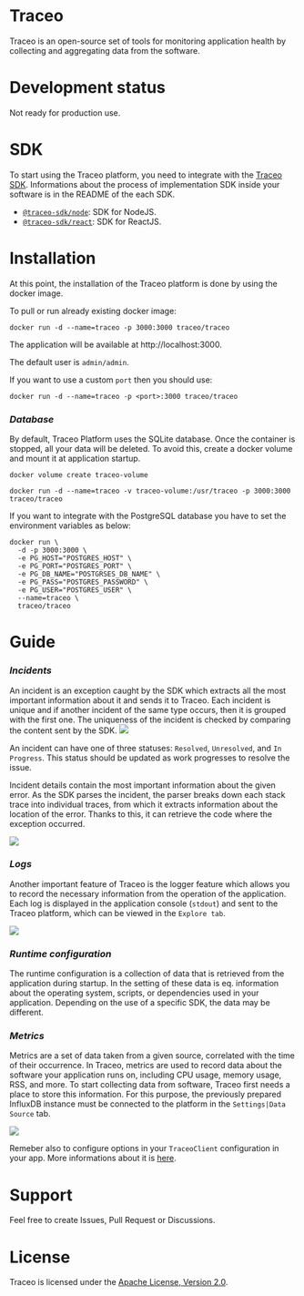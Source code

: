 # Traceo
Traceo is an open-source set of tools for monitoring application health by collecting and aggregating data from the software. 

# Development status
Not ready for production use.

# SDK
To start using the Traceo platform, you need to integrate with the [Traceo SDK](https://github.com/traceo-io/traceo-node). Informations about the process of implementation SDK inside your software is in the README of the each SDK.
- [`@traceo-sdk/node`](https://github.com/traceo-dev/traceo-sdk/tree/develop/packages/node): SDK for NodeJS.
- [`@traceo-sdk/react`](https://github.com/traceo-dev/traceo-sdk/tree/develop/packages/react): SDK for ReactJS.


# Installation
At this point, the installation of the Traceo platform is done by using the docker image.

To pull or run already existing docker image:
```
docker run -d --name=traceo -p 3000:3000 traceo/traceo
```

The application will be available at http://localhost:3000.

The default user is `admin/admin`. 

If you want to use a custom `port` then you should use:
```
docker run -d --name=traceo -p <port>:3000 traceo/traceo
```

### ***Database***
By default, Traceo Platform uses the SQLite database. Once the container is stopped, all your data will be deleted. To avoid this, create a docker volume and mount it at application startup.
```
docker volume create traceo-volume

docker run -d --name=traceo -v traceo-volume:/usr/traceo -p 3000:3000 traceo/traceo
```


If you want to integrate with the PostgreSQL database you have to set the environment variables as below:

```
docker run \
  -d -p 3000:3000 \
  -e PG_HOST="POSTGRES_HOST" \
  -e PG_PORT="POSTGRES_PORT" \
  -e PG_DB_NAME="POSTGRSES_DB_NAME" \
  -e PG_PASS="POSTGRES_PASSWORD" \
  -e PG_USER="POSTGRES_USER" \
  --name=traceo \
  traceo/traceo
```
# Guide
### ***Incidents***
An incident is an exception caught by the SDK which extracts all the most important information about it and sends it to Traceo. Each incident is unique and if another incident of the same type occurs, then it is grouped with the first one. The uniqueness of the incident is checked by comparing the content sent by the SDK.
<img src="https://github.com/traceo-io/traceo/raw/develop/.github/screenshots/traceo-incidents-list.PNG">

An incident can have one of three statuses: `Resolved`, `Unresolved`, and `In Progress`. This status should be updated as work progresses to resolve the issue.

Incident details contain the most important information about the given error. As the SDK parses the incident, the parser breaks down each stack trace into individual traces, from which it extracts information about the location of the error. Thanks to this, it can retrieve the code where the exception occurred. 

<img src="https://github.com/traceo-io/traceo/raw/develop/.github/screenshots/traceo-incident-preview.PNG">

### ***Logs***

Another important feature of Traceo is the logger feature which allows you to record the necessary information from the operation of the application. Each log is displayed in the application console (`stdout`) and sent to the Traceo platform, which can be viewed in the `Explore tab`.

<img src="https://github.com/traceo-io/traceo/raw/develop/.github/screenshots/traceo-logs.PNG">

### ***Runtime configuration***

The runtime configuration is a collection of data that is retrieved from the application during startup. In the setting of these data is eq. information about the operating system, scripts, or dependencies used in your application. Depending on the use of a specific SDK, the data may be different.

### ***Metrics***

Metrics are a set of data taken from a given source, correlated with the time of their occurrence. In Traceo, metrics are used to record data about the software your application runs on, including CPU usage, memory usage, RSS, and more. To start collecting data from software, Traceo first needs a place to store this information. For this purpose, the previously prepared InfluxDB instance must be connected to the platform in the `Settings|Data Source` tab.

<img src="https://github.com/traceo-io/traceo/raw/develop/.github/screenshots/traceo-metrics.PNG">

Remeber also to configure options in your `TraceoClient` configuration in your app. More informations about it is [here](https://github.com/traceo-io/traceo-node).

# Support

Feel free to create Issues, Pull Request or Discussions.

# License

Traceo is licensed under the [Apache License, Version 2.0](https://github.com/traceo-dev/traceo/blob/main/LICENSE).
